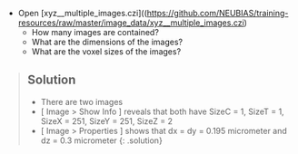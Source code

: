 - Open [xyz__multiple_images.czi]((https://github.com/NEUBIAS/training-resources/raw/master/image_data/xyz__multiple_images.czi)
  - How many images are contained?
  - What are the dimensions of the images?
  - What are the voxel sizes of the images? 

> ## Solution
> - There are two images 
> - [ Image > Show Info ] reveals that both have SizeC = 1, SizeT = 1, SizeX = 251, SizeY = 251, SizeZ = 2
> - [ Image > Properties ] shows that dx = dy = 0.195 micrometer and dz = 0.3 micrometer
{: .solution}
